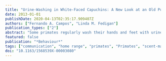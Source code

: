 ```yaml
---
title: "Urine-Washing in White-Faced Capuchins: A New Look at an Old Puzzle"
date: 2013-01-01
publishDate: 2020-04-13T02:35:17.909407Z
authors: ["Fernando A. Campos", "Linda M. Fedigan"]
publication_types: ["2"]
abstract: "Some primates regularly wash their hands and feet with urine. This behaviour is outwardly similar to scent marking in other mammals, but it differs in that the urine is applied to the bare skin of the hands and feet rather than rubbed into the fur or applied directly onto an object in the environment. Empirical evidence for the functional significance of urine-washing remains inconsistent. We used rigorous statistical methods to examine environmental and social influences on urine-washing behaviour, using 4380 observation hours on five groups of wild white-faced capuchins (Cebus capucinus) in Costa Rica. Urine-washing frequencies were most strongly affected by environmental dryness, both within and between seasons, with markedly less urine-washing during humid conditions. Increased individual activity levels also promoted urine-washing. Among females, urine-washing was less frequent during lactation than during pregnancy and other reproductive states. Among males, urine-washing frequencies were greater in alpha males, who also exhibited a `vigorous' form of urine-washing that may be functionally distinct. During the dry season, 3/5 groups exhibited more urine-washing than expected near fruit trees, but across groups there were no consistent spatial patterns for urine-washing with respect to water resources, home range overlap zones, core areas, inter-group encounter zones, and the home-range periphery. Urine-washing appears to differ fundamentally from common forms of mammalian scent marking. We suggest that its function is primarily mechanical, perhaps to apply a sticky residue to the hands and feet to improve grip on dry, arboreal substrates. Lesser signalling functions may include sexual signalling and resource labelling."
featured: false
publication: "*Behaviour*"
tags: ["communication", "home range", "primates", "Primates", "scent-marking", "seasonality", "sexual attraction", "territoriality", "thermoregulation"]
doi: "10.1163/1568539X-00003080"
---
```


